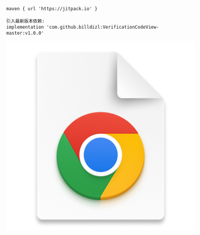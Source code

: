 	maven { url 'https://jitpack.io' }

    引入最新版本依赖:
	implementation 'com.github.billdizl:VerificationCodeView-master:v1.0.0'
![img.png](img.png)